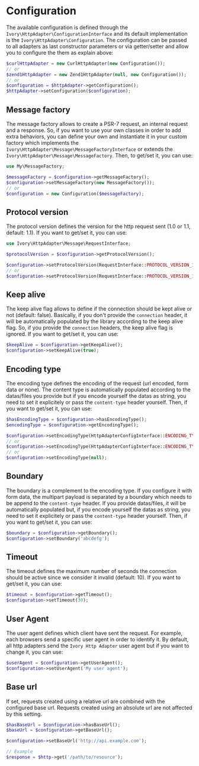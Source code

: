 # Configuration

The available configuration is defined through the `Ivory\HttpAdapter\ConfigurationInterface` and its default
implementation is the `Ivory\HttpAdapter\Configuration`. The configuration can be passed to all adapters as last
constructor parameters or via getter/setter and allow you to configure the them as explain above:

``` php
$curlHttpAdapter = new CurlHttpAdapter(new Configuration());
// or
$zend1HttpAdapter = new Zend1HttpAdapter(null, new Configuration());
// or
$configuration = $httpAdapter->getConfiguration();
$httpAdapter->setConfiguration($configuration);
```

## Message factory

The message factory allows to create a PSR-7 request, an internal request and a response. So, if you want to
use your own classes in order to add extra behaviors, you can define your own and instantiate it in your custom
factory which implements the `Ivory\HttpAdapter\Message\MessageFactoryInterface` or extends the
`Ivory\HttpAdapter\Message\MessageFactory`. Then, to get/set it, you can use:

``` php
use My\MessageFactory;

$messageFactory = $configuration->getMessageFactory();
$configuration->setMessageFactory(new MessageFactory());
// or
$configuration = new Configuration($messageFactory);
```

## Protocol version

The protocol version defines the version for the http request sent (1.0 or 1.1, default: 1.1). If you want to get/set
it, you can use:

``` php
use Ivory\HttpAdapter\Message\RequestInterface;

$protocolVersion = $configuration->getProtocolVersion();

$configuration->setProtocolVersion(RequestInterface::PROTOCOL_VERSION_1_0);
// or
$configuration->setProtocolVersion(RequestInterface::PROTOCOL_VERSION_1_1);
```

## Keep alive

The keep alive flag allows to define if the connection should be kept alive or not (default: false). Basically, if you
don't provide the `connection` header, it will be automatically populated by the library according to the keep alive
flag. So, if you provide the `connection` headers, the keep alive flag is ignored. If you want to get/set it, you can
use:

``` php
$keepAlive = $configuration->getKeepAlive();
$configuration->setKeepAlive(true);
```

## Encoding type

The encoding type defines the encoding of the request (url encoded, form data or none). The content type is
automatically populated according to the datas/files you provide but if you encode yourself the datas as string, you
need to set it explicitely or pass the `content-type` header yourself. Then, if you want to get/set it, you can use:

``` php
$hasEncodingType = $configuration->hasEncodingType();
$encodingType = $configuration->getEncodingType();

$configuration->setEncodingType(HttpAdapterConfigInterface::ENCODING_TYPE_URLENCODED);
// or
$configuration->setEncodingType(HttpAdapterConfigInterface::ENCODING_TYPE_FORMDATA);
// or
$configuration->setEncodingType(null);
```

## Boundary

The boundary is a complement to the encoding type. If you configure it with form data, the multipart payload is
separated by a boundary which needs to be append to the `content-type` header. If you provide datas/files, it will be
automatically populated but, if you encode yourself the datas as string, you need to set it explicitely or pass the
`content-type` header yourself. Then, if you want to get/set it, you can use:

``` php
$boundary = $configuration->getBoundary();
$configuration->setBoundary('abcdefg');
```

## Timeout

The timeout defines the maximum number of seconds the connection should be active since we consider it invalid
(default: 10). If you want to get/set it, you can use:

``` php
$timeout = $configuration->getTimeout();
$configuration->setTimeout(30);
```

## User Agent

The user agent defines which client have sent the request. For example, each browsers send a specific user agent in
order to identify it. By default, all http adapters send the `Ivory Http Adapter` user agent but if you want to
change it, you can use:

``` php
$userAgent = $configuration->getUserAgent();
$configuration->setUserAgent('My user agent');
```

## Base url

If set, requests created using a relative url are combined with the configured base url. Requests created using an
absolute url are not affected by this setting.

``` php
$hasBaseUrl = $configuration->hasBaseUrl();
$baseUrl = $configuration->getBaseUrl();

$configuration->setBaseUrl('http://api.example.com');

// Example
$response = $http->get('/path/to/resource');
```
